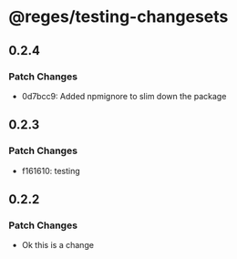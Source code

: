 # @reges/testing-changesets

## 0.2.4

### Patch Changes

- 0d7bcc9: Added npmignore to slim down the package

## 0.2.3

### Patch Changes

- f161610: testing

## 0.2.2

### Patch Changes

- Ok this is a change
